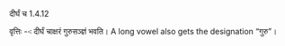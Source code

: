 

 दीर्घं च 1.4.12 


वृत्तिः --ः दीर्घं चाक्षरं गुरुसञ्ज्ञं भवति। A long vowel also gets the designation “गुरु”। 


